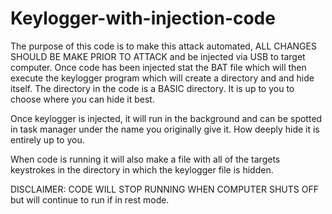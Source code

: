 # Keylogger-with-injection-code

The purpose of this code is to make this attack automated, ALL CHANGES SHOULD BE MAKE PRIOR TO ATTACK and be injected via USB to target computer.
Once code has been injected stat the BAT file which will then execute the keylogger program which will create a directory and and hide itself.
The directory in the code is a BASIC directory. It is up to you to choose where you can hide it best.

Once keylogger is injected, it will run in the background and can be spotted in task manager under the name you originally give it. 
How deeply hide it is entirely up to you.

When code is running it will also make a file with all of the targets keystrokes in the directory in which the keylogger file is hidden.

DISCLAIMER:
CODE WILL STOP RUNNING WHEN COMPUTER SHUTS OFF
but will continue to run if in rest mode.
